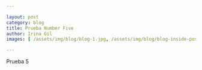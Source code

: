 ```yaml
---

layout: post
category: blog
title: Prueba Number Five
author: Irina Gil
images: [ /assets/img/blog/blog-1.jpg, /assets/img/blog/blog-inside-post.jpg ]

---
```


Prueba 5
